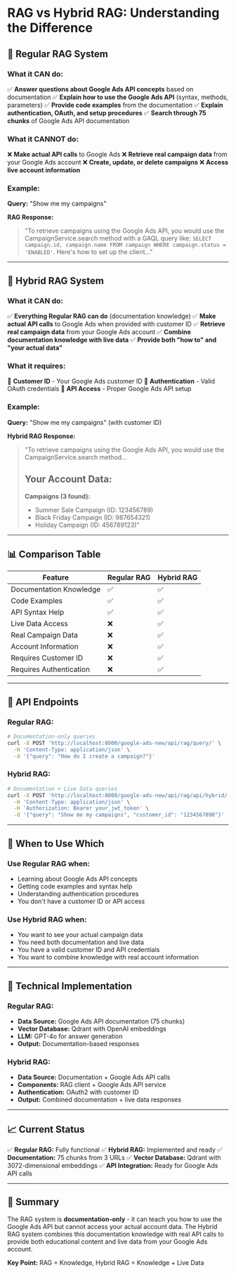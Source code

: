 # RAG vs Hybrid RAG: Understanding the Difference

## 🤖 **Regular RAG System**

### What it CAN do:
✅ **Answer questions about Google Ads API concepts** based on documentation
✅ **Explain how to use the Google Ads API** (syntax, methods, parameters)
✅ **Provide code examples** from the documentation
✅ **Explain authentication, OAuth, and setup procedures**
✅ **Search through 75 chunks** of Google Ads API documentation

### What it CANNOT do:
❌ **Make actual API calls** to Google Ads
❌ **Retrieve real campaign data** from your Google Ads account
❌ **Create, update, or delete campaigns**
❌ **Access live account information**

### Example:
**Query:** "Show me my campaigns"

**RAG Response:** 
> "To retrieve campaigns using the Google Ads API, you would use the CampaignService.search method with a GAQL query like: `SELECT campaign.id, campaign.name FROM campaign WHERE campaign.status = 'ENABLED'`. Here's how to set up the client..."

---

## 🔗 **Hybrid RAG System**

### What it CAN do:
✅ **Everything Regular RAG can do** (documentation knowledge)
✅ **Make actual API calls** to Google Ads when provided with customer ID
✅ **Retrieve real campaign data** from your Google Ads account
✅ **Combine documentation knowledge with live data**
✅ **Provide both "how to" and "your actual data"**

### What it requires:
🔑 **Customer ID** - Your Google Ads customer ID
🔑 **Authentication** - Valid OAuth credentials
🔑 **API Access** - Proper Google Ads API setup

### Example:
**Query:** "Show me my campaigns" (with customer ID)

**Hybrid RAG Response:**
> "To retrieve campaigns using the Google Ads API, you would use the CampaignService.search method...
> 
> ## Your Account Data:
> 
> **Campaigns (3 found):**
> - Summer Sale Campaign (ID: 123456789)
> - Black Friday Campaign (ID: 987654321)
> - Holiday Campaign (ID: 456789123)"

---

## 📊 **Comparison Table**

| Feature | Regular RAG | Hybrid RAG |
|---------|-------------|------------|
| Documentation Knowledge | ✅ | ✅ |
| Code Examples | ✅ | ✅ |
| API Syntax Help | ✅ | ✅ |
| Live Data Access | ❌ | ✅ |
| Real Campaign Data | ❌ | ✅ |
| Account Information | ❌ | ✅ |
| Requires Customer ID | ❌ | ✅ |
| Requires Authentication | ❌ | ✅ |

---

## 🚀 **API Endpoints**

### Regular RAG:
```bash
# Documentation-only queries
curl -X POST 'http://localhost:8000/google-ads-new/api/rag/query/' \
  -H 'Content-Type: application/json' \
  -d '{"query": "How do I create a campaign?"}'
```

### Hybrid RAG:
```bash
# Documentation + Live Data queries
curl -X POST 'http://localhost:8000/google-ads-new/api/rag/api/hybrid/' \
  -H 'Content-Type: application/json' \
  -H 'Authorization: Bearer your_jwt_token' \
  -d '{"query": "Show me my campaigns", "customer_id": "1234567890"}'
```

---

## 🎯 **When to Use Which**

### Use Regular RAG when:
- Learning about Google Ads API concepts
- Getting code examples and syntax help
- Understanding authentication procedures
- You don't have a customer ID or API access

### Use Hybrid RAG when:
- You want to see your actual campaign data
- You need both documentation and live data
- You have a valid customer ID and API credentials
- You want to combine knowledge with real account information

---

## 🔧 **Technical Implementation**

### Regular RAG:
- **Data Source:** Google Ads API documentation (75 chunks)
- **Vector Database:** Qdrant with OpenAI embeddings
- **LLM:** GPT-4o for answer generation
- **Output:** Documentation-based responses

### Hybrid RAG:
- **Data Source:** Documentation + Google Ads API calls
- **Components:** RAG client + Google Ads API service
- **Authentication:** OAuth2 with customer ID
- **Output:** Combined documentation + live data responses

---

## 📈 **Current Status**

✅ **Regular RAG:** Fully functional
✅ **Hybrid RAG:** Implemented and ready
✅ **Documentation:** 75 chunks from 3 URLs
✅ **Vector Database:** Qdrant with 3072-dimensional embeddings
✅ **API Integration:** Ready for Google Ads API calls

---

## 🎉 **Summary**

The RAG system is **documentation-only** - it can teach you how to use the Google Ads API but cannot access your actual account data. The Hybrid RAG system combines this documentation knowledge with real API calls to provide both educational content and live data from your Google Ads account.

**Key Point:** RAG = Knowledge, Hybrid RAG = Knowledge + Live Data

